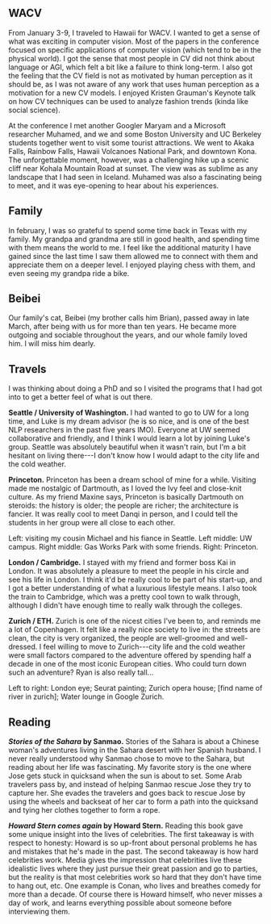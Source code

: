 ## WACV

From January 3-9, I traveled to Hawaii for WACV. 
I wanted to get a sense of what was exciting in computer vision. 
Most of the papers in the conference focused on specific applications of computer vision (which tend to be in the physical world). 
I got the sense that most people in CV did not think about language or AGI, which felt a bit like a failure to think long-term. 
I also got the feeling that the CV field is not as motivated by human perception as it should be, as I was not aware of any work that uses human perception as a motivation for a new CV models. 
I enjoyed Kristen Grauman's Keynote talk on how CV techniques can be used to analyze fashion trends (kinda like social science).

At the conference I met another Googler Maryam and a Microsoft researcher Muhamed, and we and some Boston University and UC Berkeley students together went to visit some tourist attractions.
We went to Akaka Falls, Rainbow Falls, Hawaii Volcanoes National Park, and downtown Kona.
The unforgettable moment, however, was a challenging hike up a scenic cliff near Kohala Mountain Road at sunset. 
The view was as sublime as any landscape that I had seen in Iceland.
Muhamed was also a fascinating being to meet, and it was eye-opening to hear about his experiences.

## Family

In february, I was so grateful to spend some time back in Texas with my family. 
My grandpa and grandma are still in good health, and spending time with them means the world to me. 
I feel like the additional maturity I have gained since the last time I saw them allowed me to connect with them and appreciate them on a deeper level.
I enjoyed playing chess with them, and even seeing my grandpa ride a bike.

## Beibei

Our family's cat, Beibei (my brother calls him Brian), passed away in late March, after being with us for more than ten years. He became more outgoing and sociable throughout the years, and our whole family loved him. I will miss him dearly.

## Travels

I was thinking about doing a PhD and so I visited the programs that I had got into to get a better feel of what is out there.

**Seattle / University of Washington.** I had wanted to go to UW for a long time, and Luke is my dream advisor (he is so nice, and is one of the best NLP researchers in the past five years IMO). Everyone at UW seemed collaborative and friendly, and I think I would learn a lot by joining Luke's group. Seattle was absolutely beautiful when it wasn't rain, but I'm a bit hesitant on living there---I don't know how I would adapt to the city life and the cold weather.

**Princeton.** Princeton has been a dream school of mine for a while. Visiting made me nostalgic of Dartmouth, as I loved the Ivy feel and close-knit culture. As my friend Maxine says, Princeton is basically Dartmouth on steroids: the history is older; the people are richer; the architecture is fancier. It was really cool to meet Danqi in person, and I could tell the students in her group were all close to each other.

Left: visiting my cousin Michael and his fiance in Seattle. Left middle: UW campus. Right middle: Gas Works Park with some friends. Right: Princeton.

**London / Cambridge.** I stayed with my friend and former boss Kai in London. It was absolutely a pleasure to meet the people in his circle and see his life in London. I think it'd be really cool to be part of his start-up, and I got a better understanding of what a luxurious lifestyle means. I also took the train to Cambridge, which was a pretty cool town to walk through, although I didn't have enough time to really walk through the colleges. 

**Zurich / ETH.** Zurich is one of the nicest cities I've been to, and reminds me a lot of Copenhagen. It felt like a really nice society to live in: the streets are clean, the city is very organized, the people are well-groomed and well-dressed. I feel willing to move to Zurich---city life and the cold weather were small factors compared to the adventure offered by spending half a decade in one of the most iconic European cities. Who could turn down such an adventure? Ryan is also really tall...

Left to right: London eye; Seurat painting; Zurich opera house; [find name of river in zurich]; Water lounge in Google Zurich.

## Reading

***Stories of the Sahara* by Sanmao.** 
Stories of the Sahara is about a Chinese woman's adventures living in the Sahara desert with her Spanish husband. 
I never really understood why Sanmao chose to move to the Sahara, but reading about her life was fascinating. 
My favorite story is the one where Jose gets stuck in quicksand when the sun is about to set. 
Some Arab travelers pass by, and instead of helping Sanmao rescue Jose they try to capture her. She evades the travelers and goes back to rescue Jose by using the wheels and backseat of her car to form a path into the quicksand and tying her clothes together to form a rope.

***Howard Stern comes again* by Howard Stern.** 
Reading this book gave some unique insight into the lives of celebrities. 
The first takeaway is with respect to honesty: Howard is so up-front about personal problems he has and mistakes that he's made in the past.
The second takeaway is how hard celebrities work. Media gives the impression that celebrities live these idealistic lives where they just pursue their great passion and go to parties, but the reality is that most celebrities work so hard that they don't have time to hang out, etc. One example is Conan, who lives and breathes comedy for more than a decade. Of course there is Howard himself, who never misses a day of work, and learns everything possible about someone before interviewing them.

